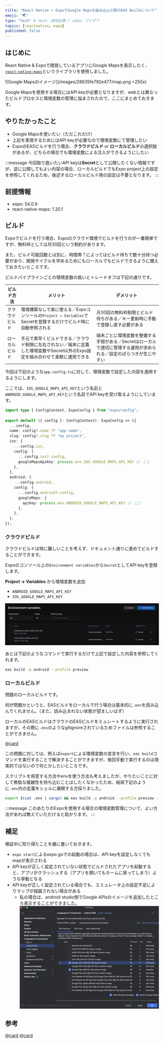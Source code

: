 ```yaml
---
title: "React Native × ExpoでGoogle Mapsを組み込んだ際のEAS Buildについて"
emoji: "🌏"
type: "tech" # tech: 技術記事 / idea: アイデア
topics: [reactnative, expo]
published: false
---
```


## はじめに
React Native & Expoで開発しているアプリにGoogle Mapsを表示したく、[`react-native-maps`](https://docs.expo.dev/versions/latest/sdk/map-view/)というライブラリを使用しました。

![Google Mapsのイメージ](/images/28635fe792e477/map.png =250x)

Google Mapsを使用する場合にはAPI keyが必要となりますが、webとは異なったビルドプロセスと環境変数の管理に悩まされたので、ここにまとめておきます。

## やりたかったこと
- Google Mapsを使いたい（ただこれだけ）
- 上記を実現するためにはAPI keyが必要なので環境変数にて管理したい
- ExpoのEASビルドを行う場合、**クラウドビルド** or **ローカルビルド**の選択肢があるが、どちらの場合でも環境変数による注入ができるようにしたい

:::message
今回取り扱いたいAPI keyは**Secret**として公開したくない情報ですが、逆に公開してもよい内容の場合、ローカルビルドでもExpo project上の設定を参照してくれるため、後述するローカルビルド用の設定は不要となります。
:::

## 前提情報
- expo: 54.0.9
- react-native-maps: 1.20.1

## ビルド

Expoでビルドを行う場合、Expoのクラウド環境でビルドを行うのが一番簡単ですが、無料枠としては月30回という制約があります。

また、ビルド可能回数とは別に、時間帯？によってはビルド待ちで数十分待つ必要があり、開発サイクルを早めるためにもローカルでもビルドできるように備えておきたいところです。

ビルドパイプラインごとの環境変数の扱いとトレードオフは下記の通りです。

| ビルド方法 | メリット | デメリット |
| --- | --- | --- |
| クラウドビルド | 環境構築なしで楽に使える／Expoコンソールの`Project → Variables`でSecretを登録するだけでビルド時に自動参照される | 月30回の無料枠制限とビルド待ちがある／キー更新時に手動で登録し直す必要がある |
| ローカルビルド | 手元で素早くビルドできる／クラウド制限に左右されない／端末に定義した環境変数やSecret以外のExpo設定を組み合わせて柔軟に運用できる | 端末ごとに環境変数を整備する手間がある／Secretはローカルで適切に管理する運用が求められる／設定のばらつきが生じやすい |


今回は下記のような`app.config.ts`に対して、環境変数で設定した内容を適用するようにします。

ここでは、`IOS_GOOGLE_MAPS_API_KEY`という名前と`ANDROID_GOOGLE_MAPS_API_KEY`という名前でAPI keyを受け取るようにしています。

```ts
import type { ConfigContext, ExpoConfig } from "expo/config";

export default ({ config }: ConfigContext): ExpoConfig => ({
  ...config,
  name: config?.name ?? "app name",
  slug: config?.slug ?? "my project",
  ios: {
    ...config.ios,
    config: {
      ...config.ios?.config,
      googleMapsApiKey: process.env.IOS_GOOGLE_MAPS_API_KEY // ここ
    },
  },
  android: {
    ...config.android,
    config: {
      ...config.android?.config,
      googleMaps: {
        apiKey: process.env.ANDROID_GOOGLE_MAPS_API_KEY // ここ
      },
    },
  },  
});
```

### クラウドビルド
クラウドビルドは特に難しいことを考えず、ドキュメント通りに進めてビルドすることができます。

Expoのコンソール上の`Environment variables`から`Secret`としてAPI keyを登録します。

**Project → Variables** から環境変数を追加  
   - `ANDROID_GOOGLE_MAPS_API_KEY`
   - `IOS_GOOGLE_MAPS_API_KEY`

![環境変数の設定](/images/28635fe792e477/env.png)

あとは下記のようなコマンドで実行するだけで上記で設定した内容を参照してくれます。
```bash
eas build -p android --profile preview
```

### ローカルビルド
問題のローカルビルドです。

何が問題かというと、EASビルドをローカルで行う場合は基本的に`.env`を読み込んでくれません。（また、読み込まれない状態が望ましいはず）

ローカルのEASビルドはクラウドのEASビルドをミュレートするように実行されますが、その際に`.env`のようなgitignoreされているためファイルは参照することができません。

@[card](https://github.com/expo/eas-cli/issues/2594)

この問題に対しては、例えば`export`による環境変数の宣言を行い、`eas build`コマンドを実行することで解決することができますが、毎回手動で実行するのは現実的ではないので何とかしたいところです。

スクリプトを用意する方法やenvを使う方法も考えましたが、やりたいことに対して無駄な複雑性を持ち込むことはしたくなかったため、結局下記のように`.env`内の定義をシェルに展開する方採りました。

```bash
export $(cat .env | xargs) && eas build -p android --profile preview --local
```

:::message
このあたりのExpoを使用する場合の環境変数管理について、よい方法があれば教えていただけると助かります。
:::

## 補足
検証中に知り得たことを雑に書いておきます。

- `expo start`によるexpo goでの起動の場合は、API keyを設定しなくてもmapが表示される
- API keyが正しく設定されていない状態でビルドされたアプリを起動すると、アプリがクラッシュする（アプリを開いてもホームに戻ってしまう）ような挙動となる
- API keyが正しく設定されている場合でも、エミュレータ上の設定不足によりマップが描画されない場合がある
  - 私の場合は、android studio側でGoogle APIsのイメージを追加したところ表示することができました。
  ![android studioの設定](/images/28635fe792e477/sdk.png)

## 参考
@[card](https://zenn.dev/dev_zacker/articles/768bd4fd0bfcad#appendix)
@[card](https://docs.expo.dev/versions/latest/sdk/map-view/)

